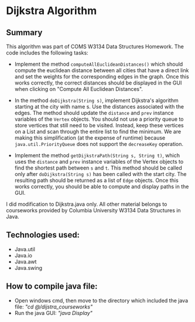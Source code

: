 # Dijkstra Algorithm

## Summary
This algorithm was part of COMS W3134 Data Structures Homework. The code includes the following tasks:

* Implement the method `computeAllEuclideanDistances()` which should compute the euclidean distance between all cities that have a direct link and set the weights for the corresponding edges in the graph. Once this works correctly, the correct distances should be displayed in the GUI when clicking on "Compute All Euclidean Distances".

* In the method `doDijkstra(String s)`, implement Dijkstra's algorithm starting at the city with name s. Use the distances associated with the edges. The method should update the `distance` and `prev` instance variables of the `Vertex` objects. You should not use a priority queue to store vertices that still need to be visited. Instead, keep these vertices on a List and scan through the entire list to find the minimum. We are making this simplification (at the expense of runtime) because `java.util.PriorityQueue` does not support the `decreaseKey` operation.

* Implement the method `getDijkstraPath(String s, String t)`, which uses the `distance` and `prev` instance variables of the Vertex objects to find the shortest path between `s` and `t`. This method should be called only after `doDijkstra(String s)` has been called with the start city. The resulting path should be returned as a list of `Edge` objects. Once this works correctly, you should be able to compute and display paths in the GUI.

I did modification to Dijkstra.java only. All other material belongs to courseworks provided by Columbia University W3134 Data Structures in Java.

## Technologies used:
* Java.util
* Java.io
* Java.awt
* Java.swing

## How to compile java file:
* Open windows cmd, then move to the directory which included the java file: <em>"cd @/dijstra_courseworks"</em>
* Run the java GUI: <em>"java Display"</em>